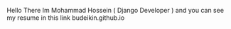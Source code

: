 Hello There 
Im Mohammad Hossein ( Django Developer ) and you can see my resume in this link budeikin.github.io
